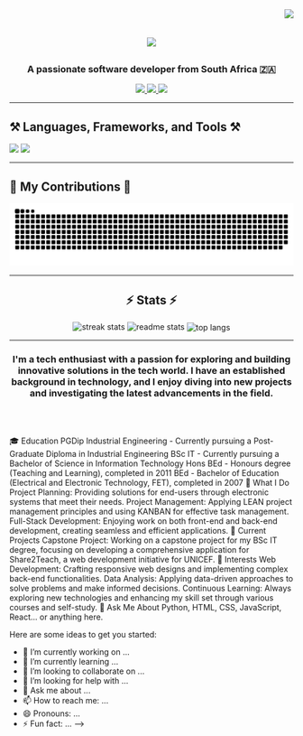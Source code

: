 <img align="right" src="https://visitor-badge.laobi.icu/badge?page_id=WLHeyneke.WLHeyneke" />
<h1 align="center">
    <img src="https://readme-typing-svg.herokuapp.com/?font=Century+Gothic+PT+Serif&size=35&center=true&vCenter=true&width=500&height=70&duration=4000&lines=Hi+There!+👋;+I'm+Willem+Heyneke!;" />
</h1>
<h3 align="center">A passionate software developer from South Africa 🇿🇦</h3>
<div align="center"> 
  <a href="mailto:willieheyneke@gmail.com">
    <img src="https://img.shields.io/badge/Gmail-333333?style=for-the-badge&logo=gmail&logoColor=red" />
  </a>
  <a href="https://linkedin.com/in/willie-heyneke-9149aaa7" target="_blank">
    <img src="https://img.shields.io/badge/LinkedIn-0077B5?style=for-the-badge&logo=linkedin&logoColor=white" />
  </a>
  <a href="https://salesp07.github.io" target="_blank">
     <img src="https://img.shields.io/badge/Portfolio-FF5722?style=for-the-badge&logo=todoist&logoColor=white" />
  </a>
</div>
<hr/>
<h2 align="left">⚒️ Languages, Frameworks, and Tools ⚒️</h2>
<div align="left">
    <img src="https://skillicons.dev/icons?i=react,html,css,vscode,github,tailwind,git,r" />
    <img src="https://skillicons.dev/icons?i=nodejs,express,python,javascript,c#,c++,c,java,nextjs,mongodb,mysql" />
</div>
<hr/>
<h2 align="left">🐍 My Contributions 🐍</h2>
<div align="center">
  <img alt="snake eating my contributions" src="https://raw.githubusercontent.com/WLHeyneke/WLHeyneke/output/github-contribution-grid-snake.svg" />
</div>
<hr/>
<h2 align="center">⚡ Stats ⚡</h2>
<div align="center">
  <img width=390 src="https://github-readme-streak-stats-WLHeyneke.vercel.app/?user=WLHeyneke&count_private=true&theme=react&border_radius=10" alt="streak stats"/>
  <img width=390 src="https://github-readme-stats-WLHeyneke.vercel.app/api?username=WLHeyneke&count_private=true&show_icons=true&theme=react&rank_icon=github&border_radius=10" alt="readme stats" />
  <img width=325 align="center" src="https://github-readme-stats-WLHeyneke.vercel.app/api/top-langs/?username=WLHeyneke&hide=HTML&langs_count=8&layout=compact&theme=react&border_radius=10&size_weight=0.5&count_weight=0.5&exclude_repo=github-readme-stats" alt="top langs" />
</div>
<hr/>
<h3 align="center"> I'm a tech enthusiast with a passion for exploring and building innovative solutions in the tech world.
 I have an established background in technology, and I enjoy diving into new projects and investigating the latest advancements in the field.</h3>
<br/><br/>

🎓 Education
PGDip Industrial Engineering - Currently pursuing a Post-Graduate Diploma in Industrial Engineering
BSc IT - Currently pursuing a Bachelor of Science in Information Technology
Hons BEd - Honours degree (Teaching and Learning), completed in 2011
BEd - Bachelor of Education (Electrical and Electronic Technology, FET), completed in 2007
💼 What I Do
Project Planning: Providing solutions for end-users through electronic systems that meet their needs.
Project Management: Applying LEAN project management principles and using KANBAN for effective task management.
Full-Stack Development: Enjoying work on both front-end and back-end development, creating seamless and efficient applications.
💾 Current Projects
Capstone Project: Working on a capstone project for my BSc IT degree, focusing on developing a comprehensive application for Share2Teach, a web development initiative for UNICEF.
🎯 Interests
Web Development: Crafting responsive web designs and implementing complex back-end functionalities.
Data Analysis: Applying data-driven approaches to solve problems and make informed decisions.
Continuous Learning: Always exploring new technologies and enhancing my skill set through various courses and self-study.
💬 Ask Me About
Python, HTML, CSS, JavaScript, React... or anything here.

Here are some ideas to get you started:

- 🔭 I’m currently working on ...
- 🌱 I’m currently learning ...
- 👯 I’m looking to collaborate on ...
- 🤔 I’m looking for help with ...
- 💬 Ask me about ...
- 📫 How to reach me: ...
- 😄 Pronouns: ...
- ⚡ Fun fact: ...
-->
